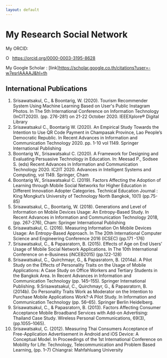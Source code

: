 ```yaml
---
layout: default
---
```


# My Research Social Network
My ORCID:
<div itemscope itemtype="https://schema.org/Person"><a itemprop="sameAs" content="https://orcid.org/0000-0003-3195-8628" href="https://orcid.org/0000-0003-3195-8628" target="orcid.widget" rel="me noopener noreferrer" style="vertical-align:top;"><img src="https://orcid.org/sites/default/files/images/orcid_16x16.png" style="width:1em;margin-right:.5em;" alt="ORCID iD icon">https://orcid.org/0000-0003-3195-8628</a></div>

My Google Scholar : [link]https://scholar.google.co.th/citations?user=-w7esrIAAAAJ&hl=th

## International Publications

1. Srisawatsakul, C., & Boontarig, W. (2020). Tourism Recommender System Using Machine Learning Based on User's Public Instagram Photos. In The 5th International Conference on Information Technology (InCIT2020). (pp. 276-281) on 21-22 October 2020. IEEEXplore® Digital Library
2. Srisawatsakul C., Boontarig W. (2020). An Empirical Study Towards the Intention to Use QR Code Payment in Champasak Province, Lao People’s Democratic Republic. In Recent Advances in Information and Communication Technology 2020. pp. 1-10 vol 1149. Springer International Publishing
3. Boontarig W., Srisawatsakul C. (2020). A Framework for Designing and Evaluating Persuasive Technology in Education. In: Meesad P., Sodsee S. (eds) Recent Advances in Information and Communication Technology 2020. IC2IT 2020. Advances in Intelligent Systems and Computing, vol 1149. Springer, Cham
4. Boontarig W., Srisawatsakul C. (2019). Factors Affecting the Adoption of Learning through Mobile Social Networks for Higher Education in Different Innovation Adopter Categories. Technical Education Journal : King Mongkut’s University of Technology North Bangkok, 10(1) (pp.75-85)
5. Srisawatsakul, C., Boontarig, W. (2018). Generations and Level of Information on Mobile Devices Usage: An Entropy-Based Study. In Recent Advances in Information and Communication Technology 2018, (pp. 267-276), Cham: Springer International Publishing
6. Srisawatsakul, C. (2016). Measuring Information On Mobile Devices Usage: An Entropy-Based Approach. In The 20th International Computer Science and Engineering Conference 2016 (ICSEC) (pp.171 -176)
7. Srisawatsakul, C., & Papasratorn, B. (2015). Effects of Age on End Users’ Usage of Mobile Social Network Applications. In The 10th International Conference on e-Business (iNCEB2015) (pp.122-128)
8. Srisawatsakul, C., Quirchmayr, G., & Papasratorn, B. (2014a). A Pilot Study on the Effects of Personality Traits on the Usage of Mobile Applications: A Case Study on Office Workers and Tertiary Students in the Bangkok Area. In Recent Advances in Information and Communication Technology (pp. 145–155). Springer International Publishing.
9.Srisawatsakul, C., Quirchmayr, G., & Papasratorn, B. (2014b). Do Personality Traits Work as Moderator on the Intention to Purchase Mobile Applications Work?-A Pilot Study. In Information and Communication Technology (pp. 56–65). Springer Berlin Heidelberg.
10. Srisawatsakul, C., & Papasratorn, B. (2013). Factors Affecting Consumer Acceptance Mobile Broadband Services with Add-on Advertising: Thailand Case Study. Wireless Personal Communications, 69(3), (pp.1055–1065).
11. Srisawatsakul, C. (2012). Measuring Thai Consumers Acceptance of Free-Application Advertisement in Android and iOS Device: A Conceptual Model. In Proceedings of the 1st International Conference on Mobility for Life: Technology, Telecommunication and Problem Based Learning, (pp. 1–7) Chiangrai: Mahfahluang University
